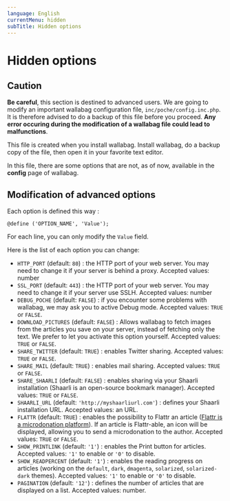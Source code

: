 ```yaml
---
language: English
currentMenu: hidden
subTitle: Hidden options
---
```


# Hidden options

## Caution

**Be careful**, this section is destined to advanced users. We are going to modify an important wallabag configuration file, `inc/poche/config.inc.php`. It is therefore advised to do a backup of this file before you proceed.
**Any error occuring during the modification of a wallabag file could lead to malfunctions**.

This file is created when you install wallabag.
Install wallabag, do a backup copy of the file, then open it in your favorite text editor.

In this file, there are some options that are not, as of now, available in the **config** page of wallabag.

## Modification of advanced options

Each option is defined this way :

	@define ('OPTION_NAME', 'Value');

For each line, you can only modify the `Value` field.

Here is the list of each option you can change:

* `HTTP_PORT` (default: `80`) : the HTTP port of your web server. You may need to change it if your server is behind a proxy. Accepted values: number
* `SSL_PORT` (default: `443`) : the HTTP port of your web server. You may need to change it if your server use SSLH. Accepted values: number
* `DEBUG_POCHE` (default: `FALSE`) : if you encounter some problems with wallabag, we may ask you to active Debug mode. Accepted values: `TRUE` or `FALSE`.
* `DOWNLOAD_PICTURES` (default: `FALSE`) : Allows wallabag to fetch images from the articles you save on your server, instead of fetching only the text. We prefer to let you activate this option yourself. Accepted values: `TRUE` or `FALSE`.
* `SHARE_TWITTER` (default: `TRUE`) : enables Twitter sharing. Accepted values: `TRUE` or `FALSE`.
* `SHARE_MAIL` (default: `TRUE`) : enables mail sharing. Accepted values: `TRUE` or `FALSE`.
* `SHARE_SHAARLI` (default: `FALSE`) : enables sharing via your Shaarli installation (Shaarli is an open-source bookmark manager). Accepted values: `TRUE` or `FALSE`.
* `SHAARLI_URL` (default: `'http://myshaarliurl.com'`) : defines your Shaarli installation URL. Accepted values: an URL.
* `FLATTR` (default: `TRUE`) : enables the possibility to Flattr an article ([Flattr is a microdonation platform](http://en.wikipedia.org/wiki/Flattr)). If an article is Flattr-able, an icon will be displayed, allowing you to send a microdonation to the author. Accepted values: `TRUE` or `FALSE`.
* `SHOW_PRINTLINK` (default: `'1'`) : enables the Print button for articles. Accepted values: `'1'` to enable or `'0'` to disable.
* `SHOW_READPERCENT` (default: `'1'`) : enables the reading progress on articles (working on the `default`, `dark`, `dmagenta`, `solarized`, `solarized-dark` themes). Accepted values: `'1'` to enable or `'0'` to disable.
* `PAGINATION` (default: `'12'`) : defines the number of articles that are displayed on a list. Accepted values: number.
